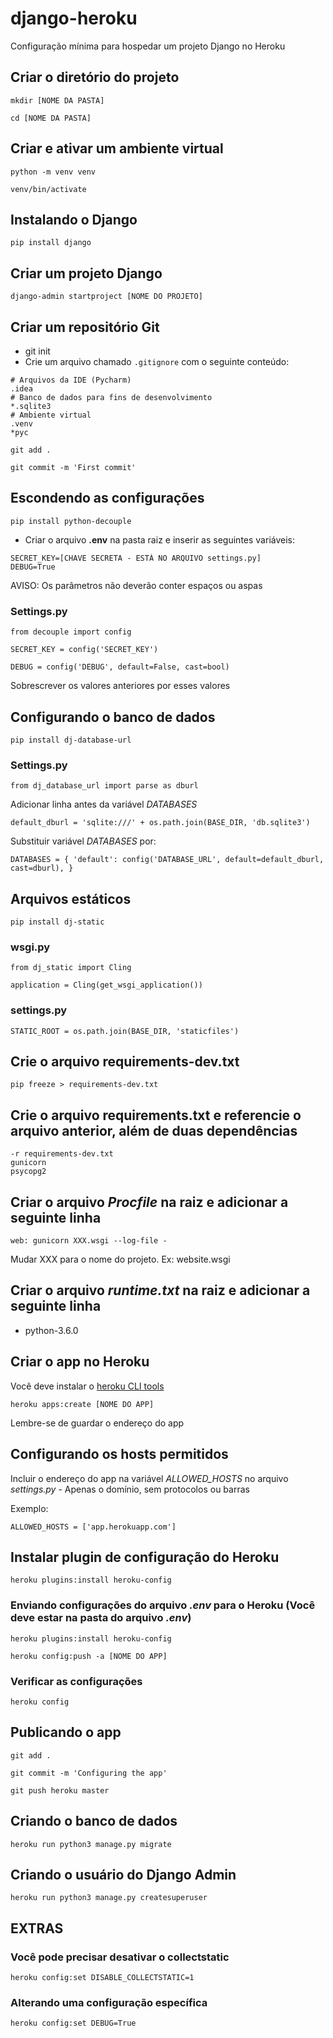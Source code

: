 # django-heroku
Configuração mínima para hospedar um projeto Django no Heroku

## Criar o diretório do projeto
`mkdir [NOME DA PASTA]`

`cd [NOME DA PASTA]`

## Criar e ativar um ambiente virtual
`python -m venv venv`

`venv/bin/activate`

## Instalando o Django
`pip install django`

## Criar um projeto Django
`django-admin startproject [NOME DO PROJETO]`

## Criar um repositório Git
* git init 
* Crie um arquivo chamado `.gitignore` com o seguinte conteúdo:
```
# Arquivos da IDE (Pycharm)
.idea
# Banco de dados para fins de desenvolvimento
*.sqlite3
# Ambiente virtual
.venv
*pyc
```
`git add .`

`git commit -m 'First commit'`

## Escondendo as configurações
`pip install python-decouple`

* Criar o arquivo **.env** na pasta raiz e inserir as seguintes variáveis:
```
SECRET_KEY=[CHAVE SECRETA - ESTÁ NO ARQUIVO settings.py]
DEBUG=True
```

AVISO: Os parâmetros não deverão conter espaços ou aspas

### Settings.py
`from decouple import config`

`SECRET_KEY = config('SECRET_KEY')`

`DEBUG = config('DEBUG', default=False, cast=bool)`

Sobrescrever os valores anteriores por esses valores

## Configurando o banco de dados
`pip install dj-database-url`

### Settings.py
`from dj_database_url import parse as dburl`

Adicionar linha antes da variável *DATABASES*

`default_dburl = 'sqlite:///' + os.path.join(BASE_DIR, 'db.sqlite3')`

Substituir variável *DATABASES* por:

`DATABASES = {
    'default': config('DATABASE_URL', default=default_dburl, cast=dburl),
}`


## Arquivos estáticos
`pip install dj-static`

### wsgi.py
`from dj_static import Cling`

`application = Cling(get_wsgi_application())`

### settings.py
`STATIC_ROOT = os.path.join(BASE_DIR, 'staticfiles')`

## Crie o arquivo requirements-dev.txt
`pip freeze > requirements-dev.txt`

## Crie o arquivo requirements.txt e referencie o arquivo anterior, além de duas dependências
```
-r requirements-dev.txt
gunicorn
psycopg2
```

## Criar o arquivo *Procfile* na raiz e adicionar a seguinte linha
`web: gunicorn XXX.wsgi --log-file -`

Mudar XXX para o nome do projeto. Ex: website.wsgi

## Criar o arquivo *runtime.txt* na raiz e adicionar a seguinte linha
* python-3.6.0

## Criar o app no Heroku
Você deve instalar o [heroku CLI tools](https://devcenter.heroku.com/articles/heroku-cli) 

`heroku apps:create [NOME DO APP]`

Lembre-se de guardar o endereço do app

## Configurando os hosts permitidos
Incluir o endereço do app na variável *ALLOWED_HOSTS* no arquivo *settings.py* - Apenas o domínio, sem protocolos ou barras

Exemplo:

`ALLOWED_HOSTS = ['app.herokuapp.com']`

## Instalar plugin de configuração do Heroku
`heroku plugins:install heroku-config`

### Enviando configurações do arquivo *.env* para o Heroku (Você deve estar na pasta do arquivo *.env*)
`heroku plugins:install heroku-config`

`heroku config:push -a [NOME DO APP]`

### Verificar as configurações
`heroku config`

## Publicando o app
`git add .`

`git commit -m 'Configuring the app'`

`git push heroku master`

## Criando o banco de dados
`heroku run python3 manage.py migrate`

## Criando o usuário do Django Admin
`heroku run python3 manage.py createsuperuser`

## EXTRAS
### Você pode precisar desativar o collectstatic
`heroku config:set DISABLE_COLLECTSTATIC=1`

### Alterando uma configuração específica
`heroku config:set DEBUG=True`
